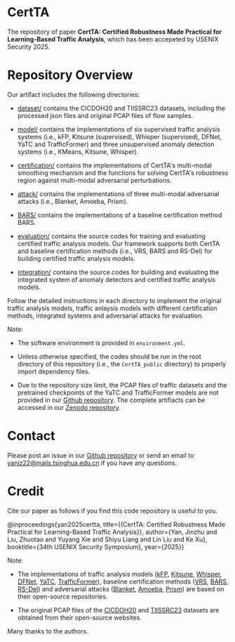 # CertTA

The repository of paper **CertTA: Certified Robustness Made Practical for Learning-Based Traffic Analysis**, which has been accepeted by USENIX Security 2025. 

# Repository Overview

Our artifact includes the following directories: 

* [dataset/](https://github.com/InspiringGroup-Lab/CertTA/tree/main/dataset) contains the CICDOH20 and TIISSRC23 datasets, including the processed json files and original PCAP files of flow samples.

* [model/](https://github.com/InspiringGroup-Lab/CertTA/tree/main/model) contains the implementations of six supervised traffic analysis systems (i.e., kFP, Kitsune (supervised), Whisper (supervised), DFNet, YaTC and TrafficFormer) and three unsupervised anomaly detection systems (i.e., KMeans, Kitsune, Whisper).

* [certification/](https://github.com/InspiringGroup-Lab/CertTA/tree/main/certification) contains the implementations of CertTA's multi-modal smoothing mechanism and the functions for solving CertTA's robustness region against multi-modal adversarial perturbations. 

* [attack/](https://github.com/InspiringGroup-Lab/CertTA/tree/main/attack) contains the implementations of three multi-modal adversarial attacks (i.e., Blanket, Amoeba, Prism).

* [BARS/](https://github.com/InspiringGroup-Lab/CertTA/tree/main/BARS) contains the implementations of a baseline certification method BARS.

* [evaluation/](https://github.com/InspiringGroup-Lab/CertTA/tree/main/evaluation) contains the source codes for training and evaluating certified traffic analysis models. Our framework supports both CertTA and baseline certification methods (i.e., VRS, BARS and RS-Del) for building certified traffic analysis models.

* [integration/](https://github.com/InspiringGroup-Lab/CertTA/tree/main/integration) contains the source codes for building and evaluating the integrated system of anomaly detectors and certified traffic analysis models.

Follow the detailed instructions in each directory to implement the original traffic analysis models, traffic anlaysis models with different certification methods, integrated systems and adversarial attacks for evaluation.

Note:

* The software environment is provided in `environment.yml`. 

* Unless otherwise specified, the codes should be run in the root directory of this repository (i.e., the `CertTA_public` directory) to properly import dependency files.

* Due to the repository size limit, the PCAP files of traffic datasets and the pretrained checkpoints of the YaTC and TrafficFormer models are not provided in our [Github repository](https://github.com/InspiringGroup-Lab/CertTA). The complete artifiacts can be accessed in our [Zenodo repository](https://zenodo.org/records/15580293?preview=1&token=eyJhbGciOiJIUzUxMiJ9.eyJpZCI6Ijc0ZTYzZmUwLTVlYjQtNDZmOS1iNzM2LTkzZmRmMTAzM2ZlOCIsImRhdGEiOnt9LCJyYW5kb20iOiI5ZTNhYWRlYjBhOTI1ODc2ZDdlNDZlNmM5NDhiZTY4NiJ9.4JTcwwJq-2y3GQIsXA4sEMCbY98XN_HqBM6ws93WXXG3fsCWLH9OlVID2bK8w9RjzRG0kWZrFJmyeU5NGO8lVA).

# Contact

Please post an issue in our [Github repository](https://github.com/InspiringGroup-Lab/CertTA) or send an email to [yanjz22@mails.tsinghua.edu.cn](yanjz22@mails.tsinghua.edu.cn) if you have any questions.

# Credit

Cite our paper as follows if you find this code repository is useful to you. 

@inproceedings{yan2025certta,  title={{CertTA: Certified Robustness Made Practical for Learning-Based Traffic Analysis}}, author={Yan, Jinzhu and Liu, Zhuotao and Yuyang Xie and Shiyu Liang and Lin Liu and Ke Xu}, booktitle={34th USENIX Security Symposium}, year={2025}}

Note:
*  The implementations of traffic analysis models ([kFP](https://github.com/jhayes14/k-FP), [Kitsune](https://github.com/ymirsky/Kitsune-py/tree/master), [Whisper](https://github.com/fuchuanpu/Whisper), [DFNet](https://github.com/deep-fingerprinting/df), [YaTC](https://github.com/NSSL-SJTU/YaTC), [TrafficFormer](https://github.com/IDP-code/TrafficFormer)), baseline certification methods ([VRS](https://github.com/locuslab/smoothing), [BARS](https://github.com/KaiWangGitHub/BARS), [RS-Del](https://github.com/Dovermore/randomized-deletion)) and adversarial attacks ([Blanket](https://github.com/SPIN-UMass/BLANKET), [Amoeba](https://github.com/Mobile-Intelligence-Lab/Amoeba), [Prism](https://github.com/SecTeamPolaris/Prism)) are based on their open-source repositories. 

* The original PCAP files of the [CICDOH20](https://www.unb.ca/cic/datasets/dohbrw-2020.html) and [TIISSRC23](https://www.kaggle.com/datasets/daniaherzalla/tii-ssrc-23) datasets are obtained from their open-source websites.

Many thanks to the authors.